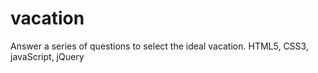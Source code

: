 # vacation
Answer a series of questions to select the ideal  vacation. HTML5, CSS3, javaScript, jQuery
